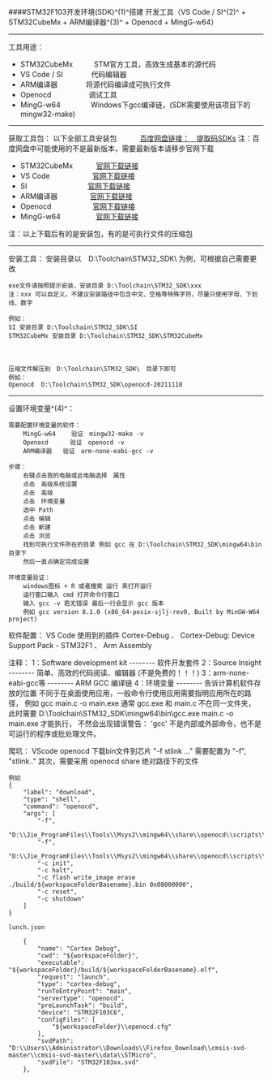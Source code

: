 ﻿
####STM32F103开发环境(SDK)^(1)^搭建
开发工具（VS Code / SI^(2)^ + STM32CubeMx + ARM编译器^(3)^ + Openocd + MingG-w64）
___
工具用途：
 - STM32CubeMx　　　STM官方工具，高效生成基本的源代码
 - VS Code / SI　　　　代码编辑器
 - ARM编译器　　　　将源代码编译成可执行文件
 - Openocd  　　　　　调试工具
 - MingG-w64  　　　　Windows下gcc编译链，(SDK需要使用该项目下的mingw32-make)
___
获取工具包：
以下全部工具安装包　　　 [百度网盘链接：　提取码SDKs](https://pan.baidu.com/s/13Xn5jRx2dA_AOu9-vTngMg "Title")
注：百度网盘中可能使用的不是最新版本，需要最新版本请移步官网下载

 - STM32CubeMx　　　 [官网下载链接](https://www.st.com/zh/development-tools/stm32cubemx.html#get-software "Title")
 - VS Code　　　　　　[官网下载链接](https://code.visualstudio.com/Download# "Title")
 -  SI  　　　　　　　　 [官网下载链接](https://www.sourceinsight.com/download/ "Title")
 -  ARM编译器  　　　　 [官网下载链接](https://launchpad.net/gcc-arm-embedded/+download "Title")
 -  Openocd  　　　　 　 [官网下载链接](https://gnutoolchains.com/arm-eabi/openocd/ "Title")
 -  MingG-w64　　　　　[官网下载链接](https://sourceforge.net/projects/mingw-w64/files/mingw-w64/ "Title")

注：以上下载后有的是安装包，有的是可执行文件的压缩包
___
安装工具：
安装目录以　D:\Toolchain\STM32_SDK\ 为例，可根据自己需要更改

	exe文件请按照提示安装，安装目录 D:\Toolchain\STM32_SDK\xxx
	注：xxx 可以自定义，不建议安装路径中包含中文、空格等特殊字符，尽量只使用字母、下划线、数字

	例如：
	SI 安装目录 D:\Toolchain\STM32_SDK\SI
	STM32CubeMx 安装目录 D:\Toolchain\STM32_SDK\STM32CubeMx
　　
  
	压缩文件解压到　D:\Toolchain\STM32_SDK\　目录下即可
	例如：
	Openocd  D:\Toolchain\STM32_SDK\openocd-20211118
___
设置环境变量^(4)^：

	需要配置环境变量的软件：
		MingG-w64　　 验证　mingw32-make -v
		Openocd　　 　验证　openocd -v
		ARM编译器	 验证　arm-none-eabi-gcc -v

	步骤：
		右键点击我的电脑或此电脑选择　属性
		点击　高级系统设置
		点击　高级
		点击　环境变量
		选中 Path
		点击 编辑
		点击 新建
		点击 浏览
		找到可执行文件所在的目录 例如 gcc 在 D:\Toolchain\STM32_SDK\mingw64\bin目录下
		然后一直点确定完成设置
		
	环境变量验证：
		windows图标 + R 或者搜索 运行 来打开运行
		运行窗口输入 cmd 打开命令行窗口
		输入 gcc -v 若无错误 最后一行会显示 gcc 版本
		例如 gcc version 8.1.0 (x86_64-posix-sjlj-rev0, Built by MinGW-W64 project)

软件配置：
	VS Code 使用到的插件 Cortex-Debug 、 Cortex-Debug: Device Support Pack - STM32F1 、 Arm Assembly

 



注释：
	1：Software development kit -------- 软件开发套件
	2：Source Insight -------- 简单、高效的代码阅读、编辑器 (不是免费的！！！)
	3：arm-none-eabi-gcc等 -------- ARM GCC 编译链
	4：环境变量 -------- 告诉计算机软件存放的位置
	不同于在桌面使用应用，一般命令行使用应用需要指明应用所在的路径，
	例如 gcc main.c -o main.exe 通常 gcc.exe 和 main.c 不在同一文件夹，
	此时需要 D:\Toolchain\STM32_SDK\mingw64\bin\gcc.exe main.c -o main.exe 才能执行，
	不然会出现错误警告： 'gcc' 不是内部或外部命令，也不是可运行的程序或批处理文件。

爬坑：
	VScode openocd 下载bin文件到芯片
    "-f stlink ..."
    需要配置为
    "-f",
    "stlink.."
    其次，需要采用 openocd share 绝对路径下的文件
    
    例如
    {
        "label": "download",
        "type": "shell",
        "command": "openocd",
        "args": [
            "-f",
            "D:\\Jie_ProgramFiles\\Tools\\Msys2\\mingw64\\share\\openocd\\scripts\\interface\\stlink.cfg",
            "-f",
            "D:\\Jie_ProgramFiles\\Tools\\Msys2\\mingw64\\share\\openocd\\scripts\\target\\stm32f1x.cfg",
            "-c init",
            "-c halt",
            "-c flash write_image erase ./build/${workspaceFolderBasename}.bin 0x08000000",
            "-c reset",
            "-c shutdown"
        ]
    }

	lunch.json

        {
            "name": "Cortex Debug",
            "cwd": "${workspaceFolder}",
            "executable": "${workspaceFolder}/build/${workspaceFolderBasename}.elf",
            "request": "launch",
            "type": "cortex-debug",
            "runToEntryPoint": "main",
            "servertype": "openocd",
            "preLaunchTask": "build",
            "device": "STM32F103C6",
            "configFiles": [
                "${workspaceFolder}\\openocd.cfg"
            ],
            "svdPath": "D:\\Users\\Administrator\\Downloads\\Firefox_Download\\cmsis-svd-master\\cmsis-svd-master\\data\\STMicro",
            "svdFile": "STM32F103xx.svd"
        },
